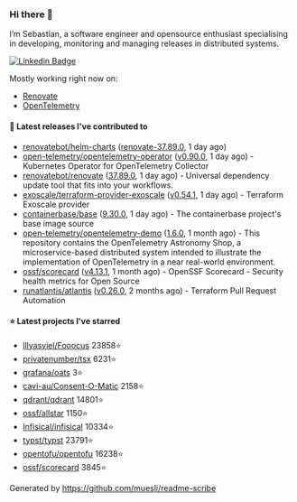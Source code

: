 ### Hi there 👋

I’m Sebastian, a software engineer and opensource enthusiast specialising in developing, monitoring and managing releases in distributed systems.

[![Linkedin Badge](https://img.shields.io/badge/-LinkedIn-blue?style=flat&logo=Linkedin&logoColor=white&link=https://www.linkedin.com/in/sebastian-poxhofer/)](https://www.linkedin.com/in/sebastian-poxhofer/)

Mostly working right now on:
- [Renovate](https://github.com/renovatebot/renovate)
- [OpenTelemetry](https://github.com/open-telemetry)



#### 🚀 Latest releases I've contributed to

- [renovatebot/helm-charts](https://github.com/renovatebot/helm-charts) ([renovate-37.89.0](https://github.com/renovatebot/helm-charts/releases/tag/renovate-37.89.0), 1 day ago)
- [open-telemetry/opentelemetry-operator](https://github.com/open-telemetry/opentelemetry-operator) ([v0.90.0](https://github.com/open-telemetry/opentelemetry-operator/releases/tag/v0.90.0), 1 day ago) - Kubernetes Operator for OpenTelemetry Collector
- [renovatebot/renovate](https://github.com/renovatebot/renovate) ([37.89.0](https://github.com/renovatebot/renovate/releases/tag/37.89.0), 1 day ago) - Universal dependency update tool that fits into your workflows.
- [exoscale/terraform-provider-exoscale](https://github.com/exoscale/terraform-provider-exoscale) ([v0.54.1](https://github.com/exoscale/terraform-provider-exoscale/releases/tag/v0.54.1), 1 day ago) - Terraform Exoscale provider
- [containerbase/base](https://github.com/containerbase/base) ([9.30.0](https://github.com/containerbase/base/releases/tag/9.30.0), 1 day ago) - The containerbase project&#39;s base image source
- [open-telemetry/opentelemetry-demo](https://github.com/open-telemetry/opentelemetry-demo) ([1.6.0](https://github.com/open-telemetry/opentelemetry-demo/releases/tag/1.6.0), 1 month ago) - This repository contains the OpenTelemetry Astronomy Shop, a microservice-based distributed system intended to illustrate the implementation of OpenTelemetry in a near real-world environment.
- [ossf/scorecard](https://github.com/ossf/scorecard) ([v4.13.1](https://github.com/ossf/scorecard/releases/tag/v4.13.1), 1 month ago) - OpenSSF Scorecard - Security health metrics for Open Source
- [runatlantis/atlantis](https://github.com/runatlantis/atlantis) ([v0.26.0](https://github.com/runatlantis/atlantis/releases/tag/v0.26.0), 2 months ago) - Terraform Pull Request Automation

#### ⭐ Latest projects I've starred

- [lllyasviel/Fooocus](https://github.com/lllyasviel/Fooocus) 23858⭐
- [privatenumber/tsx](https://github.com/privatenumber/tsx) 6231⭐
- [grafana/oats](https://github.com/grafana/oats) 3⭐
- [cavi-au/Consent-O-Matic](https://github.com/cavi-au/Consent-O-Matic) 2158⭐
- [qdrant/qdrant](https://github.com/qdrant/qdrant) 14801⭐
- [ossf/allstar](https://github.com/ossf/allstar) 1150⭐
- [Infisical/infisical](https://github.com/Infisical/infisical) 10334⭐
- [typst/typst](https://github.com/typst/typst) 23791⭐
- [opentofu/opentofu](https://github.com/opentofu/opentofu) 16238⭐
- [ossf/scorecard](https://github.com/ossf/scorecard) 3845⭐



Generated by https://github.com/muesli/readme-scribe
